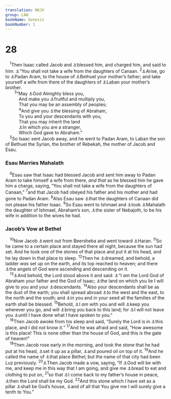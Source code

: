 ```yaml
---
translation: NKJV
group: LAW
bookName: Genesis 
bookNumber: 1
---
```


<div class="title"><h1>28</h1></div>
<span class="verse sa_28_1"> <sup>1</sup>Then Isaac called Jacob and <a data-toggle="tooltip" data-placement="bottom" title="Gen. 27:33">⚓</a>blessed him, and charged him, and said to him: <a data-toggle="tooltip" data-placement="bottom" title="Gen. 24:3">⚓</a>“You shall not take a wife from the daughters of Canaan. </span>
<span class="verse sa_28_2"><sup>2</sup><a data-toggle="tooltip" data-placement="bottom" title="Hos. 12:12">⚓</a>Arise, go to <a data-toggle="tooltip" data-placement="bottom" title="Gen. 25:20">⚓</a>Padan Aram, to the house of <a data-toggle="tooltip" data-placement="bottom" title="Gen. 22:23">⚓</a>Bethuel your mother’s father; and take yourself a wife from there of the daughters of <a data-toggle="tooltip" data-placement="bottom" title="Gen. 24:29; 27:43; 29:5">⚓</a>Laban your mother’s brother.<br/></span>
<span class="verse sa_28_3">  <sup>3</sup>“May <a data-toggle="tooltip" data-placement="bottom" title="Gen. 17:16; 35:11; 48:3">⚓</a>God Almighty bless you,<br/>   And make you <a data-toggle="tooltip" data-placement="bottom" title="Gen. 26:4, 24">⚓</a>fruitful and multiply you,<br/>   That you may be an assembly of peoples;<br/></span>
<span class="verse sa_28_4">   <sup>4</sup>And give you <a data-toggle="tooltip" data-placement="bottom" title="Gen. 12:2, 3; 22:17; Gal. 3:8">⚓</a>the blessing of Abraham,<br/>   To you and your descendants with you,<br/>   That you may inherit the land<br/>   <a data-toggle="tooltip" data-placement="bottom" title="Gen. 17:8; 23:4; 36:7; 1 Chr. 29:15; Ps. 39:12">⚓</a>In which you are a stranger,<br/>   Which God gave to Abraham.”<br/></span>
<span class="verse sa_28_5"> <sup>5</sup>So Isaac sent Jacob away, and he went to Padan Aram, to Laban the son of Bethuel the Syrian, the brother of Rebekah, the mother of Jacob and Esau.<br/></span>
<div class="title"><h3>Esau Marries Mahalath</h3></div>
<span class="verse sa_28_6"> <sup>6</sup>Esau saw that Isaac had blessed Jacob and sent him away to Padan Aram to take himself a wife from there, <i>and</i> <i>that</i> as he blessed him he gave him a charge, saying, “You shall not take a wife from the daughters of Canaan,” </span>
<span class="verse sa_28_7"><sup>7</sup>and that Jacob had obeyed his father and his mother and had gone to Padan Aram. </span>
<span class="verse sa_28_8"><sup>8</sup>Also Esau saw <a data-toggle="tooltip" data-placement="bottom" title="Gen. 24:3; 26:34, 35; 27:46">⚓</a>that the daughters of Canaan did not please his father Isaac. </span>
<span class="verse sa_28_9"><sup>9</sup>So Esau went to Ishmael and <a data-toggle="tooltip" data-placement="bottom" title="Gen. 26:34, 35">⚓</a>took <a data-toggle="tooltip" data-placement="bottom" title="Gen. 36:2, 3">⚓</a>Mahalath the daughter of Ishmael, Abraham’s son, <a data-toggle="tooltip" data-placement="bottom" title="Gen. 25:13">⚓</a>the sister of Nebajoth, to be his wife in addition to the wives he had.<br/></span>
<div class="title"><h3>Jacob’s Vow at Bethel</h3></div>
<span class="verse sa_28_10"> <sup>10</sup>Now Jacob <a data-toggle="tooltip" data-placement="bottom" title="Gen. 26:23; 46:1; Hos. 12:12">⚓</a>went out from Beersheba and went toward <a data-toggle="tooltip" data-placement="bottom" title="Gen. 12:4, 5; 27:43; 29:4; 2 Kin. 19:12; Acts 7:2">⚓</a>Haran. </span>
<span class="verse sa_28_11"><sup>11</sup>So he came to a certain place and stayed there all night, because the sun had set. And he took one of the stones of that place and put it at his head, and he lay down in that place to sleep. </span>
<span class="verse sa_28_12"><sup>12</sup>Then he <a data-toggle="tooltip" data-placement="bottom" title="Gen. 31:10; 41:1; Num. 12:6">⚓</a>dreamed, and behold, a ladder <i>was</i> set up on the earth, and its top reached to heaven; and there <a data-toggle="tooltip" data-placement="bottom" title="John 1:51; Heb. 1:4, 14">⚓</a>the angels of God were ascending and descending on it.<br/></span>
<span class="verse sa_28_13"> <sup>13</sup><a data-toggle="tooltip" data-placement="bottom" title="Gen. 35:1; 48:3; Amos 7:7">⚓</a>And behold, the Lord stood above it and said: <a data-toggle="tooltip" data-placement="bottom" title="Gen. 26:24">⚓</a>“I <i>am</i> the Lord God of Abraham your father and the God of Isaac; <a data-toggle="tooltip" data-placement="bottom" title="Gen. 13:15, 17; 26:3; 35:12">⚓</a>the land on which you lie I will give to you and your <a data-toggle="tooltip" data-placement="bottom" title="Gen. 13:16; 22:17">⚓</a>descendants. </span>
<span class="verse sa_28_14"><sup>14</sup>Also your descendants shall be as the dust of the earth; you shall spread abroad <a data-toggle="tooltip" data-placement="bottom" title="Gen. 13:14, 15; Deut. 12:20">⚓</a>to the west and the east, to the north and the south; and <a data-toggle="tooltip" data-placement="bottom" title="Gen. 12:3; 18:18; 22:18; 26:4; Matt. 1:2; Luke 3:34; Gal. 3:8">⚓</a>in you and in your seed all the families of the earth shall be blessed. </span>
<span class="verse sa_28_15"><sup>15</sup>Behold, <a data-toggle="tooltip" data-placement="bottom" title="Gen. 26:3, 24; 31:3">⚓</a>I <i>am</i> with you and will <a data-toggle="tooltip" data-placement="bottom" title="Gen. 48:16; Num. 6:24; Ps. 121:5, 7, 8">⚓</a>keep you wherever you go, and will <a data-toggle="tooltip" data-placement="bottom" title="Gen. 35:6; 48:21; Deut. 30:3">⚓</a>bring you back to this land; for <a data-toggle="tooltip" data-placement="bottom" title="Lev. 26:44; Deut. 7:9; 31:6, 8; Josh. 1:5; 1 Kin. 8:57; Heb. 13:5">⚓</a>I will not leave you <a data-toggle="tooltip" data-placement="bottom" title="Num. 23:19">⚓</a>until I have done what I have spoken to you.”<br/></span>
<span class="verse sa_28_16"> <sup>16</sup>Then Jacob awoke from his sleep and said, “Surely the Lord is in <a data-toggle="tooltip" data-placement="bottom" title="Ex. 3:5; Josh. 5:15; Ps. 139:7–12">⚓</a>this place, and I did not know <i>it.</i>” </span>
<span class="verse sa_28_17"><sup>17</sup>And he was afraid and said, “How awesome <i>is</i> this place! This <i>is</i> none other than the house of God, and this <i>is</i> the gate of heaven!”<br/></span>
<span class="verse sa_28_18"> <sup>18</sup>Then Jacob rose early in the morning, and took the stone that he had put at his head, <a data-toggle="tooltip" data-placement="bottom" title="Gen. 31:13, 45">⚓</a>set it up as a pillar, <a data-toggle="tooltip" data-placement="bottom" title="Lev. 8:10–12">⚓</a>and poured oil on top of it. </span>
<span class="verse sa_28_19"><sup>19</sup>And he called the name of <a data-toggle="tooltip" data-placement="bottom" title="Judg. 1:23, 26">⚓</a>that place Bethel; but the name of that city had been Luz previously. </span>
<span class="verse sa_28_20"><sup>20</sup><a data-toggle="tooltip" data-placement="bottom" title="Gen. 31:13; Judg. 11:30; 2 Sam. 15:8">⚓</a>Then Jacob made a vow, saying, “If <a data-toggle="tooltip" data-placement="bottom" title="Gen. 28:15">⚓</a>God will be with me, and keep me in this way that I am going, and give me <a data-toggle="tooltip" data-placement="bottom" title="1 Tim. 6:8">⚓</a>bread to eat and clothing to put on, </span>
<span class="verse sa_28_21"><sup>21</sup>so that <a data-toggle="tooltip" data-placement="bottom" title="Judg. 11:31; 2 Sam. 19:24, 30">⚓</a>I come back to my father’s house in peace, <a data-toggle="tooltip" data-placement="bottom" title="Deut. 26:17; 2 Sam. 15:8">⚓</a>then the Lord shall be my God. </span>
<span class="verse sa_28_22"><sup>22</sup>And this stone which I have set as a pillar <a data-toggle="tooltip" data-placement="bottom" title="Gen. 35:7, 14">⚓</a>shall be God’s house, <a data-toggle="tooltip" data-placement="bottom" title="Gen. 14:20; (Lev. 27:30); Deut. 14:22">⚓</a>and of all that You give me I will surely give a tenth to You.”<br/></span>
